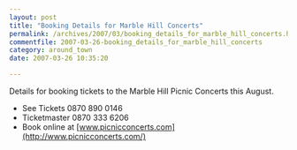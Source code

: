 ```yaml
---
layout: post
title: "Booking Details for Marble Hill Concerts"
permalink: /archives/2007/03/booking_details_for_marble_hill_concerts.html
commentfile: 2007-03-26-booking_details_for_marble_hill_concerts
category: around_town
date: 2007-03-26 10:35:20

---
```


Details for booking tickets to the Marble Hill Picnic Concerts this August.

-   See Tickets 0870 890 0146
-   Ticketmaster 0870 333 6206
-   Book online at [www.picnicconcerts.com](http://www.picnicconcerts.com/)
